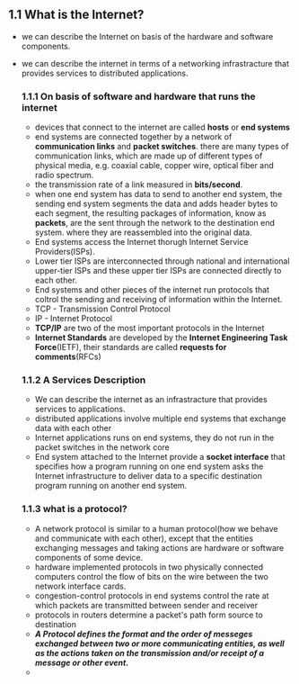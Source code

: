 ## 1.1 What is the Internet?

- we can describe the Internet on basis of the hardware and software components.
- we can describe the internet in terms of a networking infrastracture that provides services to distributed applications.

	### 1.1.1 **On basis of  software and hardware that runs the internet**
	- devices that connect to the internet are called **hosts** or **end systems**
	- end systems are connected together by a network of **communication links** and **packet switches**. there are many types of communication links, which are made up of different types of physical media, e.g. coaxial cable, copper wire, optical fiber and radio spectrum.
	- the transmission rate of a link measured in **bits/second**.
	- when one end system has data to send to another end system, the sending end system segments the data and adds header bytes to each segment, the resulting packages of information, know as **packets**, are the sent through the network to the destination end system. where they are reassembled into the original data.
	- End systems access the Internet thorugh Internet Service Providers(ISPs).
	- Lower tier ISPs are interconnected through national and international upper-tier ISPs and these upper tier ISPs are connected directly to each other.
	- End systems and other pieces of the internet run protocols that coltrol the sending and receiving of information within the Internet.
	- TCP - Transmission Control Protocol
	- IP - Internet Protocol
	- **TCP/IP** are two of the most important protocols in the Internet
	- **Internet Standards** are developed by the **Internet Engineering Task Force**(IETF), their standards are called **requests for comments**(RFCs)
	
	### 1.1.2 **A Services Description**
	- We can describe the internet as an infrastracture that provides services to applications.
	- distributed applications involve multiple end systems that exchange data with each other
	- Internet applications runs on end systems, they do not run in the packet switches in the network core
	- End system attached to the Internet provide a **socket interface** that specifies how a program running on one end system asks the Internet infrastructure to deliver data to a specific destination program running on another end system.

	### 1.1.3 **what is a protocol?**
	- A network protocol is similar to a human protocol(how we behave and communicate with each other), except that the entities exchanging messages and taking actions are hardware or software components of some device.
	- hardware implemented protocols in two physically connected computers control the flow of bits on the wire between the two network interface cards.
	- congestion-control protocols in end systems control the rate at which packets are transmitted between sender and receiver
	- protocols in routers determine a packet's path form source to destination
	- __*A Protocol defines the format and the order of messeges exchanged between two or more communicating entities, as well as the actions taken on the transmission and/or receipt of a message or other event.*__
	- 
